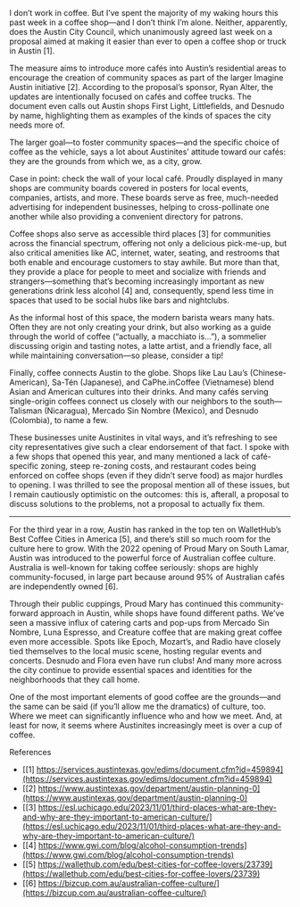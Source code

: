 I don’t work in coffee. But I’ve spent the majority of my waking hours this past week in a coffee shop—and I don’t think I’m alone. Neither, apparently, does the Austin City Council, which unanimously agreed last week on a proposal aimed at making it easier than ever to open a coffee shop or truck in Austin [1].

The measure aims to introduce more cafés into Austin’s residential areas to encourage the creation of community spaces as part of the larger Imagine Austin initiative [2]. According to the proposal’s sponsor, Ryan Alter, the updates are intentionally focused on cafés and coffee trucks. The document even calls out Austin shops First Light, Littlefields, and Desnudo by name, highlighting them as examples of the kinds of spaces the city needs more of.

The larger goal—to foster community spaces—and the specific choice of coffee as the vehicle, says a lot about Austinites’ attitude toward our cafés: they are the grounds from which we, as a city, grow.

Case in point: check the wall of your local café. Proudly displayed in many shops are community boards covered in posters for local events, companies, artists, and more. These boards serve as free, much-needed advertising for independent businesses, helping to cross-pollinate one another while also providing a convenient directory for patrons.

Coffee shops also serve as accessible third places [3] for communities across the financial spectrum, offering not only a delicious pick-me-up, but also critical amenities like AC, internet, water, seating, and restrooms that both enable and encourage customers to stay awhile. But more than that, they provide a place for people to meet and socialize with friends and strangers—something that’s becoming increasingly important as new generations drink less alcohol [4] and, consequently, spend less time in spaces that used to be social hubs like bars and nightclubs.

As the informal host of this space, the modern barista wears many hats. Often they are not only creating your drink, but also working as a guide through the world of coffee (“actually, a macchiato is…”), a sommelier discussing origin and tasting notes, a latte artist, and a friendly face, all while maintaining conversation—so please, consider a tip!

Finally, coffee connects Austin to the globe. Shops like Lau Lau’s (Chinese-American), Sa-Tén (Japanese), and CaPhe.inCoffee (Vietnamese) blend Asian and American cultures into their drinks. And many cafés serving single-origin coffees connect us closely with our neighbors to the south—Talisman (Nicaragua), Mercado Sin Nombre (Mexico), and Desnudo (Colombia), to name a few.

These businesses unite Austinites in vital ways, and it’s refreshing to see city representatives give such a clear endorsement of that fact. I spoke with a few shops that opened this year, and many mentioned a lack of café-specific zoning, steep re-zoning costs, and restaurant codes being enforced on coffee shops (even if they didn’t serve food) as major hurdles to opening. I was thrilled to see the proposal mention all of these issues, but I remain cautiously optimistic on the outcomes: this is, afterall, a proposal to discuss solutions to the problems, not a proposal to actually fix them.

---

For the third year in a row, Austin has ranked in the top ten on WalletHub’s Best Coffee Cities in America [5], and there’s still so much room for the culture here to grow. With the 2022 opening of Proud Mary on South Lamar, Austin was introduced to the powerful force of Australian coffee culture. Australia is well-known for taking coffee seriously: shops are highly community-focused, in large part because around 95% of Australian cafés are independently owned [6].

Through their public cuppings, Proud Mary has continued this community-forward approach in Austin, while shops have found different paths. We’ve seen a massive influx of catering carts and pop-ups from Mercado Sin Nombre, Luna Espresso, and Creature coffee that are making great coffee even more accessible. Spots like Epoch, Mozart’s, and Radio have closely tied themselves to the local music scene, hosting regular events and concerts. Desnudo and Flora even have run clubs! And many more across the city continue to provide essential spaces and identities for the neighborhoods that they call home.

One of the most important elements of good coffee are the grounds—and the same can be said (if you’ll allow me the dramatics) of culture, too. Where we meet can significantly influence who and how we meet. And, at least for now, it seems where Austinites increasingly meet is over a cup of coffee.


References
- [[1] https://services.austintexas.gov/edims/document.cfm?id=459894](https://services.austintexas.gov/edims/document.cfm?id=459894)
- [[2] https://www.austintexas.gov/department/austin-planning-0](https://www.austintexas.gov/department/austin-planning-0)
- [[3] https://esl.uchicago.edu/2023/11/01/third-places-what-are-they-and-why-are-they-important-to-american-culture/](https://esl.uchicago.edu/2023/11/01/third-places-what-are-they-and-why-are-they-important-to-american-culture/)
- [[4] https://www.gwi.com/blog/alcohol-consumption-trends](https://www.gwi.com/blog/alcohol-consumption-trends)
- [[5] https://wallethub.com/edu/best-cities-for-coffee-lovers/23739](https://wallethub.com/edu/best-cities-for-coffee-lovers/23739)
- [[6] https://bizcup.com.au/australian-coffee-culture/](https://bizcup.com.au/australian-coffee-culture/)



